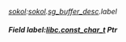 _[sokol](../../modules/sokol/sokol-module.md):[sokol](../../modules/sokol/sokol-module.md).[sg\_buffer\_desc](../../modules/sokol/sokol-sg_buffer_desc.md).label_
##### Field label:[libc.const_char_t](../../modules/libc/libc-const_char_t.md) Ptr
